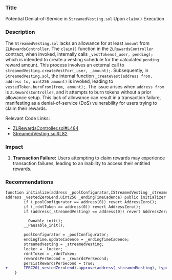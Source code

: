 ### Title

Potential Denial-of-Service in `StreamedVesting.sol` Upon `claim()` Execution

### Description

The `StreamedVesting.sol` lacks an allowance for at least `amount` from `ZLRewardsController`. The `claim()` function in the `ZLRewardsController` contract, when invoked, internally calls `_vestTokens(_user, pending);` which is intended to create a vesting schedule for the calculated `pending` reward amount. This process involves an external call to `streamedVesting.createVestFor(_user, _amount);`. Subsequently, in `StreamedVesting.sol`, the internal function `_createVest(address from, address to, uint256 amount)` is invoked, leading to `vestedToken.burnFrom(from, amount);`. The issue arises when `address from` is `ZLRewardsController`, and it attempts to burn tokens without a prior allowance setup. This lack of allowance can result in a transaction failure, manifesting as a denial-of-service (DoS) vulnerability for users trying to claim their rewards.

Relevant Code Links:
- [ZLRewardsController.sol#L484](https://github.com/zerolend/incentive-contracts/blob/3fbcd817c310d1682d2301d23233f0fc7e7d1f00/contracts/ZLRewardsController.sol#L484)
- [StreamedVesting.sol#L82](https://github.com/zerolend/incentive-contracts/blob/3fbcd817c310d1682d2301d23233f0fc7e7d1f00/contracts/StreamedVesting.sol#L82)

### Impact

1. **Transaction Failure:** Users attempting to claim rewards may experience transaction failures, leading to an inability to access their entitled rewards.

### Recommendations

```diff
function initialize(address _poolConfigurator,IStreamedVesting _streamedVesting,IZeroLocker _locker,uint256 _rewardsPerSecond,address _rdntToken,
address _vestedZeroLend,uint256 _endingTimeCadence) public initializer {
        if (_poolConfigurator == address(0)) revert AddressZero();
        if (_rdntToken == address(0)) revert AddressZero();
        if (address(_streamedVesting) == address(0)) revert AddressZero();

        __Ownable_init();
        __Pausable_init();

        poolConfigurator = _poolConfigurator;
        endingTime.updateCadence = _endingTimeCadence;
        streamedVesting = _streamedVesting;
        locker = _locker;
        rdntToken = _rdntToken;
        rewardsPerSecond = _rewardsPerSecond;
        persistRewardsPerSecond = true;
+       IERC20(_vestedZeroLend).approve(address(_streamedVesting), type(uint256).max);
    }
```


